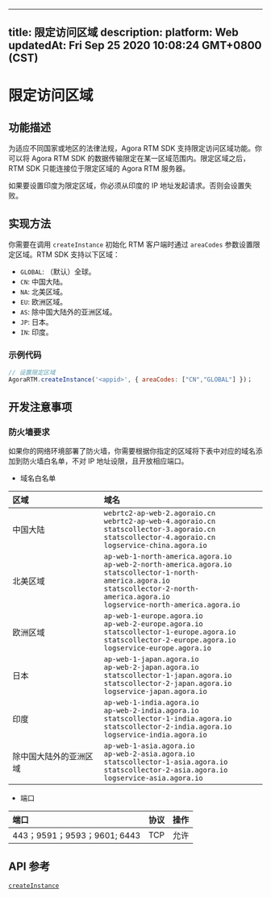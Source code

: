 
---
title: 限定访问区域
description: 
platform: Web
updatedAt: Fri Sep 25 2020 10:08:24 GMT+0800 (CST)
---
# 限定访问区域
## 功能描述

为适应不同国家或地区的法律法规，Agora RTM SDK 支持限定访问区域功能。你可以将 Agora RTM SDK 的数据传输限定在某一区域范围内。限定区域之后，RTM SDK 只能连接位于限定区域的 Agora RTM 服务器。

<div class="alert note">如果要设置印度为限定区域，你必须从印度的 IP 地址发起请求。否则会设置失败。</div>

## 实现方法

你需要在调用 `createInstance` 初始化 RTM 客户端时通过 `areaCodes` 参数设置限定区域。RTM SDK 支持以下区域：

- `GLOBAL`: （默认）全球。
- `CN`: 中国大陆。
- `NA`: 北美区域。
- `EU`: 欧洲区域。
- `AS`: 除中国大陆外的亚洲区域。
- `JP`: 日本。
- `IN`: 印度。

### 示例代码

```javascript
// 设置限定区域
AgoraRTM.createInstance('<appid>', { areaCodes: ["CN","GLOBAL"] })；
```

##  开发注意事项

### 防火墙要求

如果你的网络环境部署了防火墙，你需要根据你指定的区域将下表中对应的域名添加到防火墙白名单，不对 IP 地址设限，且开放相应端口。

- 域名白名单

| 区域                   | 域名                                                         |
| :--------------------- | :----------------------------------------------------------- |
| 中国大陆               | `webrtc2-ap-web-2.agoraio.cn` <br> `webrtc2-ap-web-4.agoraio.cn` <br> `statscollector-3.agoraio.cn` <br> `statscollector-4.agoraio.cn` <br> `logservice-china.agora.io` |
| 北美区域               | `ap-web-1-north-america.agora.io` <br> `ap-web-2-north-america.agora.io` <br> `statscollector-1-north-america.agora.io` <br> `statscollector-2-north-america.agora.io`  <br>`logservice-north-america.agora.io` |
| 欧洲区域               | `ap-web-1-europe.agora.io`<br>`ap-web-2-europe.agora.io`<br>`statscollector-1-europe.agora.io`  <br> `statscollector-2-europe.agora.io` <br> `logservice-europe.agora.io` |
| 日本                   | `ap-web-1-japan.agora.io`<br>`ap-web-2-japan.agora.io`<br>`statscollector-1-japan.agora.io`<br>`statscollector-2-japan.agora.io`<br>`logservice-japan.agora.io` |
| 印度                   | `ap-web-1-india.agora.io`<br>`ap-web-2-india.agora.io`<br>`statscollector-1-india.agora.io`<br>`statscollector-2-india.agora.io`<br>`logservice-india.agora.io` |
| 除中国大陆外的亚洲区域 | `ap-web-1-asia.agora.io`<br>`ap-web-2-asia.agora.io`<br>`statscollector-1-asia.agora.io`<br>`statscollector-2-asia.agora.io`<br>`logservice-asia.agora.io` |

- 端口

| 端口              | 协议 | 操作 |
| :---------------- | :--- | :--- |
| 443；9591；9593；9601; 6443  | TCP  | 允许 |

## API 参考

[`createInstance`](https://docs.agora.io/cn/Real-time-Messaging/API%20Reference/RTM_web/modules/agorartm.html#createinstance)
